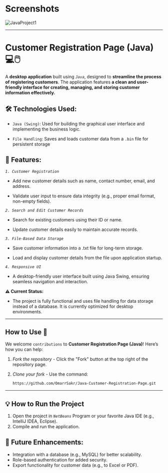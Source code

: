 # Screenshots
![JavaProject1](https://github.com/user-attachments/assets/56c509f5-9f11-4aba-8aac-99dd8c33c8d0)

---
# Customer Registration Page (Java) 💻🖱️

A **desktop application** built using *`Java`*, designed to **streamline the process of registering customers**. The application features **a clean and user-friendly interface for creating, managing, and storing customer information effectively.**

## 🛠 Technologies Used:

- `Java (Swing)`: Used for building the graphical user interface and implementing the business logic.

- `File Handling`: Saves and loads customer data from a `.bin` file for persistent storage

## 📂 Features:

*`1. Customer Registration`*

- Add new customer details such as name, contact number, email, and address.

- Validate user input to ensure data integrity (e.g., proper email format, non-empty fields).

*`2. Search and Edit Customer Records`*

- Search for existing customers using their ID or name.

- Update customer details easily to maintain accurate records.

*`3. File-Based Data Storage`*

- Save customer information into a .txt file for long-term storage.

- Load and display customer details from the file upon application startup.

*`4. Responsive UI`*

- A desktop-friendly user interface built using Java Swing, ensuring seamless navigation and interaction.

**⚠ Current Status:**

- The project is fully functional and uses file handling for data storage instead of a database. It is currently optimized for desktop environments.

---
## How to Use 🚀  

We welcome `contributions` to **Customer Registration Page (Java)**! Here’s how you can help:
1. *Fork the repository* - Click the "Fork" button at the top right of the repository page.
2. *Clone your fork* - Use the command:
   
   ```bash
   https://github.com/OmarrSakr/Java-Customer-Registration-Page.git

---
## 💡 How to Run the Project

1. Open the project in *`NetBeans`* Program or your favorite Java IDE (e.g., IntelliJ IDEA, Eclipse).
2. Compile and run the application.

## 🔄 Future Enhancements:

- Integration with a database (e.g., MySQL) for better scalability.
- Role-based authentication for added security.
- Export functionality for customer data (e.g., to Excel or PDF).
